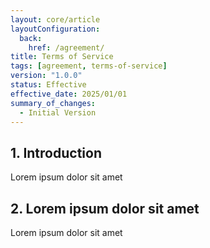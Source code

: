 ```yaml
---
layout: core/article
layoutConfiguration:
  back:
    href: /agreement/
title: Terms of Service
tags: [agreement, terms-of-service]
version: "1.0.0"
status: Effective
effective_date: 2025/01/01
summary_of_changes:
  - Initial Version
---
```


## 1. Introduction

Lorem ipsum dolor sit amet

## 2. Lorem ipsum dolor sit amet

Lorem ipsum dolor sit amet

